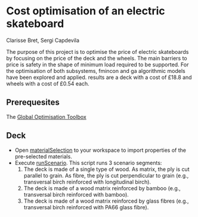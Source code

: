 # Cost optimisation of an electric skateboard
Clarisse Bret, Sergi Capdevila

The purpose of this project is to optimise the price of electric skateboards by focusing on the price of the deck and the wheels. The main barriers to price is safety in the shape of minimum load required to be supported. For the optimisation of both subsystems, fmincon and ga algorithmic models have been explored and applied. results are a deck with a cost of £18.8 and wheels with a cost of £0.54 each.

## Prerequesites

The [Global Optimisation Toolbox](https://uk.mathworks.com/products/global-optimization.html)

## Deck

- Open [materialSelection](https://github.com/clarissebret/DE4Opti_Team10/blob/master/Deck/materialSelection.mat) to your workspace to import properties of the pre-selected materials.
- Execute [runScenario](https://github.com/clarissebret/DE4Opti_Team10/blob/master/Deck/runScenarios.m). This script runs 3 scenario segments:
    1. The deck is made of a single type of wood. As matrix, the ply is cut parallel to grain. As fibre, the ply is cut perpendicular to grain (e.g., transversal birch reinforced with longitudinal birch).
    2. The deck is made of a wood matrix reinforced by bamboo (e.g., transversal birch reinforced with bamboo).
    3. The deck is made of a wood matrix reinforced by glass fibres (e.g., transversal birch reinforced with PA66 glass fibre). 
